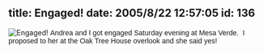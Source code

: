 title: Engaged!
date: 2005/8/22 12:57:05
id: 136
---
![Engaged!](/journal_images/DSC00039.jpg) <font face="Arial">Andrea and I got engaged Saturday evening at Mesa Verde.  I proposed to her at the Oak Tree House overlook and she said yes!</font>